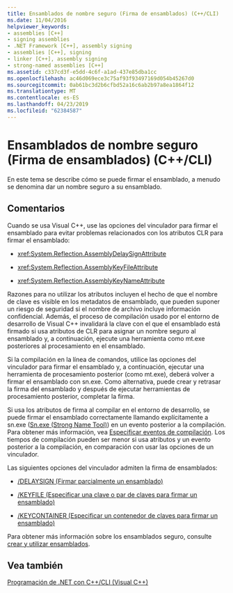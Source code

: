 ```yaml
---
title: Ensamblados de nombre seguro (Firma de ensamblados) (C++/CLI)
ms.date: 11/04/2016
helpviewer_keywords:
- assemblies [C++]
- signing assemblies
- .NET Framework [C++], assembly signing
- assemblies [C++], signing
- linker [C++], assembly signing
- strong-named assemblies [C++]
ms.assetid: c337cd3f-e5dd-4c6f-a1ad-437e85dba1cc
ms.openlocfilehash: ac46d069ece3c75af93f93497169d054b45267d0
ms.sourcegitcommit: 0ab61bc3d2b6cfbd52a16c6ab2b97a8ea1864f12
ms.translationtype: MT
ms.contentlocale: es-ES
ms.lasthandoff: 04/23/2019
ms.locfileid: "62384587"
---
```

# <a name="strong-name-assemblies-assembly-signing-ccli"></a>Ensamblados de nombre seguro (Firma de ensamblados) (C++/CLI)

En este tema se describe cómo se puede firmar el ensamblado, a menudo se denomina dar un nombre seguro a su ensamblado.

## <a name="remarks"></a>Comentarios

Cuando se usa Visual C++, use las opciones del vinculador para firmar el ensamblado para evitar problemas relacionados con los atributos CLR para firmar el ensamblado:

- <xref:System.Reflection.AssemblyDelaySignAttribute>

- <xref:System.Reflection.AssemblyKeyFileAttribute>

- <xref:System.Reflection.AssemblyKeyNameAttribute>

Razones para no utilizar los atributos incluyen el hecho de que el nombre de clave es visible en los metadatos de ensamblado, que pueden suponer un riesgo de seguridad si el nombre de archivo incluye información confidencial. Además, el proceso de compilación usado por el entorno de desarrollo de Visual C++ invalidará la clave con el que el ensamblado está firmado si usa atributos de CLR para asignar un nombre seguro al ensamblado y, a continuación, ejecute una herramienta como mt.exe posteriores al procesamiento en el ensamblado.

Si la compilación en la línea de comandos, utilice las opciones del vinculador para firmar el ensamblado y, a continuación, ejecutar una herramienta de procesamiento posterior (como mt.exe), deberá volver a firmar el ensamblado con sn.exe. Como alternativa, puede crear y retrasar la firma del ensamblado y después de ejecutar herramientas de procesamiento posterior, completar la firma.

Si usa los atributos de firma al compilar en el entorno de desarrollo, se puede firmar el ensamblado correctamente llamando explícitamente a sn.exe ([Sn.exe (Strong Name Tool)](/dotnet/framework/tools/sn-exe-strong-name-tool)) en un evento posterior a la compilación. Para obtener más información, vea [Especificar eventos de compilación](../build/specifying-build-events.md). Los tiempos de compilación pueden ser menor si usa atributos y un evento posterior a la compilación, en comparación con usar las opciones de un vinculador.

Las siguientes opciones del vinculador admiten la firma de ensamblados:

- [/DELAYSIGN (Firmar parcialmente un ensamblado)](../build/reference/delaysign-partially-sign-an-assembly.md)

- [/KEYFILE (Especificar una clave o par de claves para firmar un ensamblado)](../build/reference/keyfile-specify-key-or-key-pair-to-sign-an-assembly.md)

- [/KEYCONTAINER (Especificar un contenedor de claves para firmar un ensamblado)](../build/reference/keycontainer-specify-a-key-container-to-sign-an-assembly.md)

Para obtener más información sobre los ensamblados seguro, consulte [crear y utilizar ensamblados](/dotnet/framework/app-domains/create-and-use-strong-named-assemblies).

## <a name="see-also"></a>Vea también

[Programación de .NET con C++/CLI (Visual C++)](../dotnet/dotnet-programming-with-cpp-cli-visual-cpp.md)
